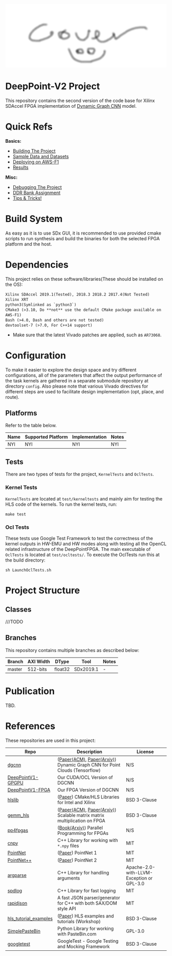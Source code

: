 ![image](docs/cover.png)

# DeepPoint-V2 Project
This repository contains the second version of the code base for Xilinx SDAccel FPGA implementation of [Dynamic Graph CNN](https://github.com/WangYueFt/dgcnn) model.

# Quick Refs
**Basics:**
- [Building The Project](docs/compile.md)
- [Sample Data and Datasets](docs/datasets.md)
- [Deploying on AWS-F1](docs/aws.md)
- [Results](docs/results.md)

**Misc:**
- [Debugging The Project](docs/debug.md)
- [DDR Bank Assignment](docs/banks.md)
- [Tips & Tricks!](docs/tips.md)


# Build System
As easy as it is to use SDx GUI, it is recommended to use provided cmake scripts to run synthesis and build the binaries for both the selected FPGA platform and the host.

# Dependencies
This project relies on these software/libraries(These should be installed on the OS):
```
Xilinx SDAccel 2019.1(Tested), 2018.3 2018.2 2017.4(Not Tested)
Xilinx XRT
python3(Symlinked as `python3`)
CMake3 (>3.10, Do **not** use the default CMake package available on AWS-F1)
Bash (>4.0, Dash and others are not tested)
devtoolset-7 (>7.0, For C++14 support)
```
* Make sure that the latest Vivado patches are applied, such as `AR73068`.

# Configuration
To make it easier to explore the design space and try different configurations, all of the parameters that affect the output performance of the task kernels are gathered in a separate submodule repository at directory `config`.
Also please note that various Vivado directives for different steps are used to facilitate design implementation (opt, place, and route).

## Platforms
Refer to the table below.

Name | Supported Platform | Implementation | Notes
---  | ---                | --- | ---
NYI | NYI         | NYI | NYI


## Tests
There are two types of tests for the project, `KernelTests` and `OclTests`. 

### Kernel Tests
`KernelTests` are located at `test/kerneltests` and mainly aim for testing the HLS code of the kernels.
To run the kernel tests, run:
```
make test
```

### Ocl Tests
These tests use Google Test Framework to test the correctness of the kernel outputs in HW-EMU and HW modes along with testing all the OpenCL related infrastructure of the DeepPointFPGA.
The main executable of `OclTests` is located at `test/ocltests/`. To execute the OclTests run this at the build directory:
```
sh LaunchOclTests.sh
``` 

# Project Structure
## Classes
///TODO
 
## Branches
This repository contains multiple branches as described below:

Branch | AXI Width | DType | Tool | Notes
---  |  --- |  --- |  --- |  ---
master | 512-bits | float32 | SDx2019.1 | -

# Publication
TBD.

# References
These repositories are used in this project:

| Repo | Description | License |
|-|-|-|
| [dgcnn](https://github.com/WangYueFt/dgcnn) | ([Paper(ACM)](https://dl.acm.org/doi/10.1145/3326362), [Paper(Arxiv)](https://arxiv.org/abs/1801.07829)) Dynamic Graph CNN for Point Clouds (Tensorflow) | N/S |
| [DeepPointV1-GPGPU](https://gitlab.com/salehjg/DeepPoint-V1-GPGPU) | Our CUDA/OCL Version of DGCNN | N/S |
| [DeepPointV1-FPGA](https://gitlab.com/salehjg/DeepPoint-V1-FPGA) | Our FPGA Version of DGCNN | N/S |
| [hlslib](https://github.com/definelicht/hlslib) | ([Paper](https://arxiv.org/abs/1910.04436)) CMake/HLS Libraries for Intel and Xilinx | BSD 3-Clause |
| [gemm_hls](https://github.com/spcl/gemm_hls) | ([Paper(ACM)](https://dl.acm.org/doi/abs/10.1145/3373087.3375296), [Paper(Arxiv)](https://arxiv.org/abs/1912.06526)) Scalable matrix matrix multiplication on FPGA | BSD 3-Clause |
| [pp4fpgas](https://github.com/KastnerRG/pp4fpgas) | ([Book(Arxiv)](https://arxiv.org/abs/1805.03648)) Parallel Programming for FPGAs | N/S |
| [cnpy](https://github.com/rogersce/cnpy) | C++ Library for working with `*.npy` files | MIT |
| [PointNet](https://github.com/charlesq34/pointnet) | ([Paper](https://arxiv.org/abs/1612.00593)) PointNet 1 | MIT |
| [PointNet++](https://github.com/charlesq34/pointnet2) | ([Paper](https://arxiv.org/abs/1706.02413)) PointNet 2 | MIT |
| [argparse](https://github.com/jamolnng/argparse) | C++ Library for handling arguments | Apache-2.0-with-LLVM-Exception or GPL-3.0 |
| [spdlog](https://github.com/gabime/spdlog) | C++ Library for fast logging | MIT |
| [rapidjson](https://github.com/Tencent/rapidjson) | A fast JSON parser/generator for C++ with both SAX/DOM style API | MIT |
| [hls_tutorial_examples](https://github.com/spcl/hls_tutorial_examples) | ([Paper](https://arxiv.org/abs/1805.08288)) HLS examples and tutorials (Workshop) | BSD 3-Clause |
| [SimplePasteBin](https://github.com/salehjg/SimplePasteBin) | Python Library for working with PasteBin.com | GPL-3.0 |
| [googletest](https://github.com/google/googletest) | GoogleTest - Google Testing and Mocking Framework | BSD 3-Clause |
